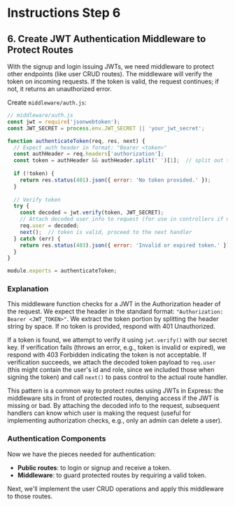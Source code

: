# Instructions Step 6

## 6. Create JWT Authentication Middleware to Protect Routes

With the signup and login issuing JWTs, we need middleware to protect other endpoints (like user CRUD routes). The middleware will verify the token on incoming requests. If the token is valid, the request continues; if not, it returns an unauthorized error.

Create `middleware/auth.js`:

```javascript
// middleware/auth.js
const jwt = require('jsonwebtoken');
const JWT_SECRET = process.env.JWT_SECRET || 'your_jwt_secret';

function authenticateToken(req, res, next) {
  // Expect auth header in format: "Bearer <token>"
  const authHeader = req.headers['authorization'];
  const token = authHeader && authHeader.split(' ')[1];  // split out the token
  
  if (!token) {
    return res.status(401).json({ error: 'No token provided.' });
  }
  
  // Verify token
  try {
    const decoded = jwt.verify(token, JWT_SECRET);
    // Attach decoded user info to request (for use in controllers if needed)
    req.user = decoded;
    next();  // token is valid, proceed to the next handler
  } catch (err) {
    return res.status(403).json({ error: 'Invalid or expired token.' });
  }
}

module.exports = authenticateToken;
```

### Explanation

This middleware function checks for a JWT in the Authorization header of the request. We expect the header in the standard format: `"Authorization: Bearer <JWT_TOKEN>"`. We extract the token portion by splitting the header string by space. If no token is provided, respond with 401 Unauthorized.

If a token is found, we attempt to verify it using `jwt.verify()` with our secret key. If verification fails (throws an error, e.g., token is invalid or expired), we respond with 403 Forbidden indicating the token is not acceptable. If verification succeeds, we attach the decoded token payload to `req.user` (this might contain the user's id and role, since we included those when signing the token) and call `next()` to pass control to the actual route handler.

This pattern is a common way to protect routes using JWTs in Express: the middleware sits in front of protected routes, denying access if the JWT is missing or bad. By attaching the decoded info to the request, subsequent handlers can know which user is making the request (useful for implementing authorization checks, e.g., only an admin can delete a user).

### Authentication Components

Now we have the pieces needed for authentication:

- **Public routes**: to login or signup and receive a token.
- **Middleware**: to guard protected routes by requiring a valid token.

Next, we'll implement the user CRUD operations and apply this middleware to those routes.
